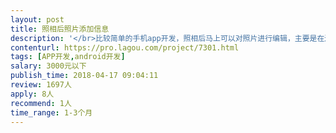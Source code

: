 ```yaml
---                
layout: post       
title: 照相后照片添加信息           
description: '</br>比较简单的手机app开发，照相后马上可以对照片进行编辑，主要是在边角添加照片标识信息，如地址和类型等，改添加的信息可以从下拉框选择或输入，编辑内容和边框可以进行简单的颜色和边框形状变换等。</br>'     
contenturl: https://pro.lagou.com/project/7301.html      
tags: [APP开发,android开发]            
salary: 3000元以下          
publish_time: 2018-04-17 09:04:11         
review: 1697人                   
apply: 8人                   
recommend: 1人                   
time_range: 1-3个月              
---                 
```

